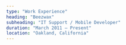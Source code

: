 ```yaml
---
type: "Work Experience"
heading: "Beezwax"
subheading: "IT Support / Mobile Developer"
duration: "March 2011 – Present"
location: "Oakland, California"
---
```



